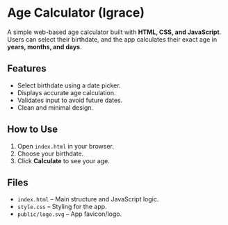 # Age Calculator (Igrace)

A simple web-based age calculator built with **HTML, CSS, and JavaScript**.
Users can select their birthdate, and the app calculates their exact age in **years, months, and days**.

## Features

* Select birthdate using a date picker.
* Displays accurate age calculation.
* Validates input to avoid future dates.
* Clean and minimal design.

## How to Use

1. Open `index.html` in your browser.
2. Choose your birthdate.
3. Click **Calculate** to see your age.

## Files

* `index.html` – Main structure and JavaScript logic.
* `style.css` – Styling for the app.
* `public/logo.svg` – App favicon/logo.
